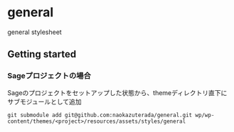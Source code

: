 # general
general stylesheet


## Getting started

### Sageプロジェクトの場合

Sageのプロジェクトをセットアップした状態から、themeディレクトリ直下にサブモジュールとして追加
  ```
  git submodule add git@github.com:naokazuterada/general.git wp/wp-content/themes/<project>/resources/assets/styles/general
  ```
  
